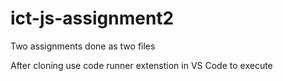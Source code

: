 # ict-js-assignment2
Two assignments done as two files

After cloning use code runner extenstion in VS Code to execute
